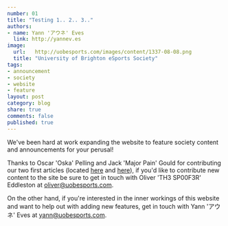 ```yaml
---
number: 01
title: "Testing 1.. 2.. 3.."
authors:
- name: Yann 'アウネ' Eves
  link: http://yannev.es
image:
  url:   http://uobesports.com/images/content/1337-08-08.png
  title: "University of Brighton eSports Society"
tags:
- announcement
- society
- website
- feature
layout: post
category: blog
share: true
comments: false
published: true
---
```


We've been hard at work expanding the website to feature society content and announcements for your perusal!

Thanks to Oscar 'Oska' Pelling and Jack 'Major Pain' Gould for contributing our two first articles (located [here][league] and [here][dota]), if you'd like to contribute new content to the site be sure to get in touch with Oliver 'TH3 SP00F3R' Eddleston at [oliver@uobesports.com][oliver].

On the other hand, if you're interested in the inner workings of this website and want to help out with adding new features, get in touch with Yann 'アウネ' Eves at [yann@uobesports.com][yann].

[dota]: /bust-mode-beast-mode
[league]: /recap-last-sunday-NUEL-matches
[oliver]: mailto:oliver@uobesports.com
[yann]: mailto:yann@uobesports.com
